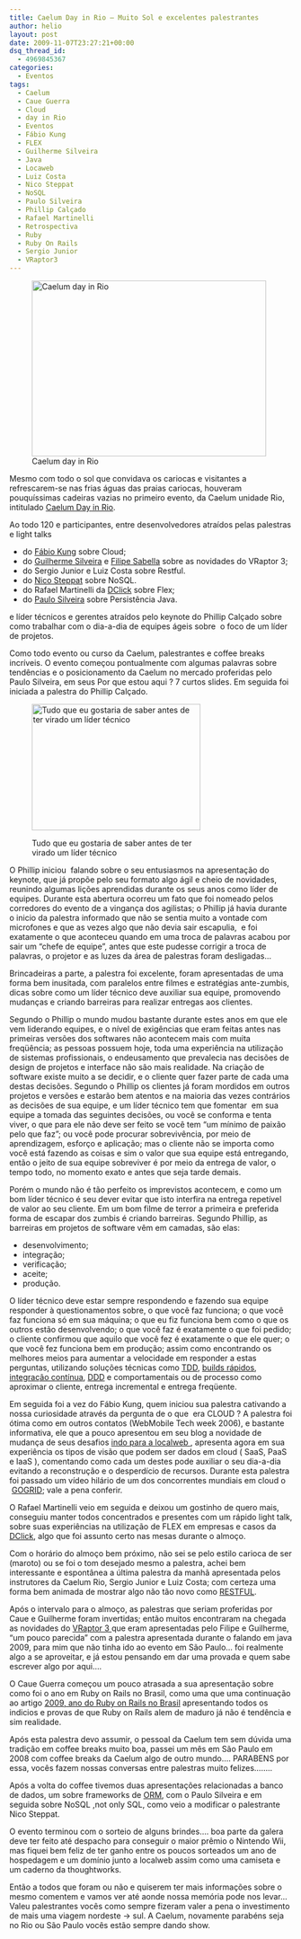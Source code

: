 ```yaml
---
title: Caelum Day in Rio – Muito Sol e excelentes palestrantes
author: helio
layout: post
date: 2009-11-07T23:27:21+00:00
dsq_thread_id:
  - 4969845367
categories:
  - Eventos
tags:
  - Caelum
  - Caue Guerra
  - Cloud
  - day in Rio
  - Eventos
  - Fábio Kung
  - FLEX
  - Guilherme Silveira
  - Java
  - Locaweb
  - Luiz Costa
  - Nico Steppat
  - NoSQL
  - Paulo Silveira
  - Phillip Calçado
  - Rafael Martinelli
  - Retrospectiva
  - Ruby
  - Ruby On Rails
  - Sergio Junior
  - VRaptor3
---
```

<p style="text-align: center;">
  <figure id="attachment_69" style="width: 417px" class="wp-caption aligncenter"><img class="size-full wp-image-69" src="/uploads/2009/11/dsc004811.jpg" alt="Caelum day in Rio" width="417" height="313" srcset="/uploads/2009/11/dsc004811.jpg 417w, /uploads/2009/11/dsc004811-300x225.jpg 300w" sizes="(max-width: 417px) 100vw, 417px" /><figcaption class="wp-caption-text">Caelum day in Rio</figcaption></figure> 
  
  <p>
    Mesmo com todo o sol que convidava os cariocas e visitantes a refrescarem-se nas frias águas das praias cariocas, houveram pouquíssimas cadeiras vazias no primeiro evento, da Caelum unidade Rio, intitulado <a title="Caelum Day in Rio" href="http://www.caelum.com.br/caelumday/" target="_blank">Caelum Day in Rio</a>.
  </p>
  
  <p>
    Ao todo 120 e participantes, entre desenvolvedores atraídos pelas palestras e light talks
  </p>
  
  <ul>
    <li>
      do <a title="Fábio Kung" href="http://fabiokung.com/" target="_blank">Fábio Kung</a> sobre Cloud;
    </li>
    <li>
      do <a title="Guilherme Silveira" href="http://guilhermesilveira.wordpress.com/" target="_blank">Guilherme Silveira</a> e <a title="Filipe Sabella" href="http://www.filipesabella.com/" target="_blank">Filipe Sabella</a> sobre as novidades do VRaptor 3;
    </li>
    <li>
      do Sergio Junior e Luiz Costa sobre Restful.
    </li>
    <li>
      do <a title="Nico Steppat" href="http://twitter.com/steppat" target="_blank">Nico Steppat</a> sobre NoSQL.
    </li>
    <li>
      do Rafael Martinelli da <a title="DClick" href="http://www.dclick.com.br/" target="_blank">DClick</a> sobre Flex;
    </li>
    <li>
      do <a title="Paulo Silveira" href="http://www.flickr.com/photos/silveira/" target="_blank">Paulo Silveira</a> sobre Persistência Java.
    </li>
  </ul>
  
  <p>
    e líder técnicos e gerentes atraídos pelo keynote do Phillip Calçado sobre como trabalhar com o dia-a-dia de equipes ágeis sobre  o foco de um líder de projetos.
  </p>
  
  <p>
    Como todo evento ou curso da Caelum, palestrantes e coffee breaks incríveis. O evento começou pontualmente com algumas palavras sobre tendências e o posicionamento da Caelum no mercado proferidas pelo Paulo Silveira, em seus Por que estou aqui ? 7 curtos slides. Em seguida foi iniciada a palestra do Phillip Calçado.
  </p><figure id="attachment_63" style="width: 300px" class="wp-caption aligncenter">
  
  <img class="size-medium wp-image-63" src="/uploads/2009/11/4039450800_a816d7cd46-300x225.jpg" alt="Tudo que eu gostaria de saber antes de ter virado um líder técnico" width="300" height="225" srcset="/uploads/2009/11/4039450800_a816d7cd46-300x225.jpg 300w, /uploads/2009/11/4039450800_a816d7cd46.jpg 500w" sizes="(max-width: 300px) 100vw, 300px" /><figcaption class="wp-caption-text">Tudo que eu gostaria de saber antes de ter virado um líder técnico</figcaption></figure> 
  
  <p>
    O Phillip iniciou  falando sobre o seu entusiasmos na apresentação do keynote, que já propõe pelo seu formato algo ágil e cheio de novidades, reunindo algumas lições aprendidas durante os seus anos como líder de equipes. Durante esta abertura ocorreu um fato que foi nomeado pelos corredores do evento de a vingança dos agilistas; o Phillip já havia durante o inicio da palestra informado que não se sentia muito a vontade com microfones e que as vezes algo que não devia sair escapulia,  e foi exatamente o que aconteceu quando em uma troca de palavras acabou por sair um &#8220;chefe de equipe&#8221;, antes que este pudesse corrigir a troca de palavras, o projetor e as luzes da área de palestras foram desligadas&#8230;
  </p>
  
  <p>
    Brincadeiras a parte, a palestra foi excelente, foram apresentadas de uma forma bem inusitada, com paralelos entre filmes e estratégias ante-zumbis, dicas sobre como um líder técnico deve auxiliar sua equipe, promovendo mudanças e criando barreiras para realizar entregas aos clientes.
  </p>
  
  <p>
    Segundo o Phillip o mundo mudou bastante durante estes anos em que ele vem liderando equipes, e o nível de exigências que eram feitas antes nas primeiras versões dos softwares não acontecem mais com muita freqüência; as pessoas possuem hoje, toda uma experiência na utilização de sistemas profissionais, o endeusamento que prevalecia nas decisões de design de projetos e interface não são mais realidade. Na criação de software existe muito a se decidir, e o cliente quer fazer parte de cada uma destas decisões. Segundo o Phillip os clientes já foram mordidos em outros projetos e versões e estarão bem atentos e na maioria das vezes contrários as decisões de sua equipe, e um líder técnico tem que fomentar  em sua equipe a tomada das seguintes decisões, ou você se conforma e tenta viver, o que para ele não deve ser feito se você tem &#8220;um mínimo de paixão pelo que faz&#8221;; ou você pode procurar sobrevivência, por meio de aprendizagem, esforço e aplicação; mas o cliente não se importa como você está fazendo as coisas e sim o valor que sua equipe está entregando, então o jeito de sua equipe sobreviver é por meio da entrega de valor, o tempo todo, no momento exato e antes que seja tarde demais.
  </p>
  
  <p>
    Porém o mundo não é tão perfeito os imprevistos acontecem, e como um bom líder técnico é seu dever evitar que isto interfira na entrega repetível de valor ao seu cliente. Em um bom filme de terror a primeira e preferida forma de escapar dos zumbis é criando barreiras. Segundo Phillip, as barreiras em projetos de software vêm em camadas, são elas:
  </p>
  
  <ul>
    <li>
      desenvolvimento;
    </li>
    <li>
      integração;
    </li>
    <li>
      verificação;
    </li>
    <li>
      aceite;
    </li>
    <li>
      produção.
    </li>
  </ul>
  
  <p>
    O líder técnico deve estar sempre respondendo e fazendo sua equipe responder à questionamentos sobre, o que você faz funciona; o que você faz funciona só em sua máquina; o que eu fiz funciona bem como o que os outros estão desenvolvendo; o que você faz é exatamente o que foi pedido; o cliente confirmou que aquilo que você fez é exatamente o que ele quer; o que você fez funciona bem em produção; assim como encontrando os melhores meios para aumentar a velocidade em responder a estas perguntas, utilizando soluções técnicas como <a title="Test Driven Development" href="http://en.wikipedia.org/wiki/Test-driven_development" target="_blank">TDD</a>, <a title="Build de 10 minutos" href="http://improveit.com.br/xp/praticas/build_dez" target="_blank">builds rápidos</a>, <a title="Integração Contínua" href="http://improveit.com.br/xp/praticas/integracao" target="_blank">integração contínua</a>, <a title="Domain Driven Design" href="http://en.wikipedia.org/wiki/Domain-driven_design" target="_blank">DDD</a> e comportamentais ou de processo como aproximar o cliente, entrega incremental e entrega freqüente.
  </p>
  
  <p>
    Em seguida foi a vez do Fábio Kung, quem iniciou sua palestra cativando a nossa curiosidade através da pergunta de o que  era CLOUD ? A palestra foi ótima como em outros contatos (WebMobile Tech week 2006), e bastante informativa, ele que a pouco apresentou em seu blog a novidade de mudança de seus desafios <a title="Kung na localweb" href="http://fabiokung.com/2009/07/27/status-report-new-job-new-life/" target="_blank">indo para a localweb </a>, apresenta agora em sua experiência os tipos de visão que podem ser dados em cloud ( SaaS, PaaS e IaaS ), comentando como cada um destes pode auxiliar o seu dia-a-dia evitando a reconstrução e o desperdício de recursos. Durante esta palestra foi passado um vídeo hilário de um dos concorrentes mundiais em cloud o  <a title="GOGRID" href="http://www.gogrid.com/" target="_blank">GOGRID</a>; vale a pena conferir.
  </p>
  
  <p>
    O Rafael Martinelli veio em seguida e deixou um gostinho de quero mais, conseguiu manter todos concentrados e presentes com um rápido light talk, sobre suas experiências na utilização de FLEX em empresas e casos da <a title="DCLICK" href="http://www.dclick.com.br/" target="_blank">DClick</a>, algo que foi assunto certo nas mesas durante o almoço.
  </p>
  
  <p>
    Com o horário do almoço bem próximo, não sei se pelo estilo carioca de ser (maroto) ou se foi o tom desejado mesmo a palestra, achei bem interessante e espontânea a última palestra da manhã apresentada pelos instrutores da Caelum Rio, Sergio Junior e Luiz Costa; com certeza uma forma bem animada de mostrar algo não tão novo como <a title="restful" href="http://java.sun.com/developer/technicalArticles/WebServices/restful/" target="_blank">RESTFUL</a>.
  </p>
  
  <p>
    Após o intervalo para o almoço, as palestras que seriam proferidas por Caue e Guilherme foram invertidas; então muitos encontraram na chegada as novidades do <a title="VRaptor" href="http://vraptor.caelum.com.br/" target="_blank">VRaptor 3 </a>que eram apresentadas pelo Filipe e Guilherme, &#8220;um pouco parecida&#8221; com a palestra apresentada durante o falando em java 2009, para mim que não tinha ido ao evento em São Paulo&#8230; foi realmente algo a se aproveitar, e já estou pensando em dar uma provada e quem sabe escrever algo por aqui&#8230;.
  </p>
  
  <p>
    O Caue Guerra começou um pouco atrasada a sua apresentação sobre como foi o ano em Ruby on Rails no Brasil, como uma que uma continuação ao artigo <a title="artigo 2009, ano do Ruby on Rails no Brasil" href="http://blog.caelum.com.br/2009/01/19/2009-ano-do-ruby-on-rails-no-brasil/" target="_blank">2009, ano do Ruby on Rails no Brasil</a> apresentando todos os indicios e provas de que Ruby on Rails alem de maduro já não é tendência e sim realidade.
  </p>
  
  <p>
    Após esta palestra devo assumir, o pessoal da Caelum tem sem dúvida uma tradição em coffee breaks muito boa, passei um mês em São Paulo em 2008 com coffee breaks da Caelum algo de outro mundo&#8230;. PARABENS por essa, vocês fazem nossas conversas entre palestras muito felizes&#8230;&#8230;..
  </p>
  
  <p>
    Após a volta do coffee tivemos duas apresentações relacionadas a banco de dados, um sobre frameworks de <a title="Mapeamento Objeto Relacional" href="http://en.wikipedia.org/wiki/Object-relational_mapping" target="_blank">ORM</a>, com o Paulo Silveira e em seguida sobre NoSQL ,not only SQL, como veio a modificar o palestrante Nico Steppat.
  </p>
  
  <p>
    O evento terminou com o sorteio de alguns brindes&#8230;. boa parte da galera deve ter feito até despacho para conseguir o maior prêmio o Nintendo Wii, mas fiquei bem feliz de ter ganho entre os poucos sorteados um ano de hospedagem e um domínio junto a localweb assim como uma camiseta e um caderno da thoughtworks.
  </p>
  
  <p>
    Então a todos que foram ou não e quiserem ter mais informações sobre o mesmo comentem e vamos ver até aonde nossa memória pode nos levar&#8230; Valeu palestrantes vocês como sempre fizeram valer a pena o investimento de mais uma viagem nordeste -> sul. A Caelum, novamente parabéns seja no Rio ou São Paulo vocês estão sempre dando show.
  </p>